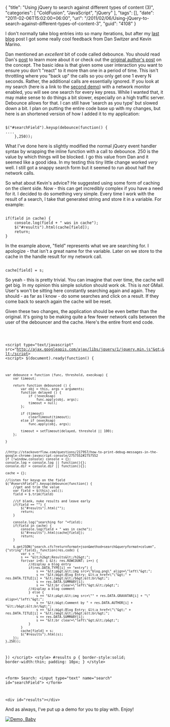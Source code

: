 {
	"title": "Using jQuery to search against different types of content (3)",
	"categories": [
		"ColdFusion",
		"JavaScript",
		"jQuery"
	],
	"tags": [],
	"date": "2011-02-06T15:02:00+06:00",
	"url": "/2011/02/06/Using-jQuery-to-search-against-different-types-of-content-3",
	"guid": "4108"
}

I don't normally take blog entries into so many iterations, but after my <a href="http://www.raymondcamden.com/index.cfm/2011/2/3/Using-jQuery-to-search-against-different-types-of-content-2">last blog</a> post I got some really cool feedback from Dan Switzer and Kevin Marino. 

<p/>

Dan mentioned an <i>excellent</i> bit of code called debounce. You should read Dan's <a href="http://blog.pengoworks.com/index.cfm/2009/3/24/Managing-JavaScript-eventsfunctions-using-debouncing">post</a> to learn more about it or check out the <a href="http://unscriptable.com/index.php/2009/03/20/debouncing-javascript-methods/">original author's post</a> on the concept. The basic idea is that given some user interaction you want to ensure you don't "react" to it more than one in a period of time. This isn't throttling where you "back up" the calls so you only get one 1 every N seconds. Rather, the additional calls are essentially ignored. If you look at my search (here is a link to the <a href="http://www.coldfusionjedi.com/demos/feb32011/test.cfm">second demo</a>) with a network monitor enabled, you will see one search for every key press. While I wanted that, it may make sense to do things a bit slower, especially on a high traffic server. Debounce allows for that. I can still have 'search as you type' but slowed down a bit. I plan on putting the entire code base up with my changes, but here is an shortened version of how I added it to my application:

<p/>
<!--more-->
<code>
$("#searchField").keyup(debounce(function() {
....
	},250));
</code>

<p/>

What I've done here is slightly modified the normal jQuery event handler syntax by wrapping the inline function with a call to debounce. 250 is the value by which things will be blocked. I go this value from Dan and it seemed like a good idea. In my testing this tiny little change worked <i>very</i> well. I still got a snappy search form but it seemed to run about half the network calls. 

<p/>

So what about Kevin's advice? He suggested using some form of caching on the client side. Now - this can get incredibly complex if you have a need for it. I decided to do something very simple. Every time I work with the result of a search, I take that generated string and store it in a variable. For example:

<p/>

<code>
if(field in cache) {
	console.log(field + " was in cache");
	$("#results").html(cache[field]);
	return;
}
</code>

<p>

In the example above, "field" represents what we are searching for. I apologize - that isn't a great name for the variable. Later on we store to the cache in the handle result for my network call.

<p/>

<code>
cache[field] = s;
</code>

<p/>

So yeah - this is pretty trivial. You can imagine that over time, the cache will get big. In my opinion this simple solution should work ok. This is <i>not</i> GMail. User's won't be sitting here constantly searching again and again. They should - as far as I know - do some searches and click on a result. If they come back to search again the cache will be reset. 

<p/>

Given these two changes, the application should be even better than the original. It's going to be making quite a few fewer network calls between the user of the debouncer and the cache. Here's the entire front end code.

<p/>

<code>

&lt;script type="text/javascript" src="http://ajax.googleapis.com/ajax/libs/jquery/1/jquery.min.js"&gt;&lt;/script&gt;
&lt;script&gt;
$(document).ready(function() {

	var debounce = function (func, threshold, execAsap) {
	    var timeout;
	 
	    return function debounced () {
	        var obj = this, args = arguments;
	        function delayed () {
	            if (!execAsap)
	                func.apply(obj, args);
	            timeout = null; 
	        };
	 
	        if (timeout)
	            clearTimeout(timeout);
	        else if (execAsap)
	            func.apply(obj, args);
	 
	        timeout = setTimeout(delayed, threshold || 100); 
	    };
	 
	}


	//http://stackoverflow.com/questions/217957/how-to-print-debug-messages-in-the-google-chrome-javascript-console/2757552#2757552
	if (!window.console) console = {};
	console.log = console.log || function(){};
	console.dir = console.dir || function(){};
	
	cache = {};

	//listen for keyup on the field
	$("#searchField").keyup(debounce(function() {
		//get and trim the value
		var field = $(this).val();
		field = $.trim(field)

		//if blank, nuke results and leave early
		if(field == "") {
			$("#results").html("");
			return;
		}
		
		console.log("searching for "+field);
		if(field in cache) {
			console.log(field + " was in cache");
			$("#results").html(cache[field]);
			return;
		}
		
		$.getJSON("search.cfc?returnformat=json&method=search&queryformat=column", {"string":field}, function(res,code) {
			var s = "";
			s += "&lt;h2&gt;Results&lt;/h2&gt;";
			for(var i=0; i &lt; res.ROWCOUNT; i++) {
				//display a blog entry
				if(res.DATA.TYPE[i] == "entry") {
					s += "&lt;p&gt;&lt;img src=\"blog.png\" align=\"left\"&gt;";
					s += "&lt;b&gt;Blog Entry: &lt;a href=\"\"&gt;" + res.DATA.TITLE[i] + "&lt;/a&gt;&lt;/b&gt;&lt;br/&gt;";
					s += res.DATA.SUMMARY[i];
					s += "&lt;br clear=\"left\"&gt;&lt;/p&gt;";
				//display a blog comment
				} else {
					s += "&lt;p&gt;&lt;img src=\"" + res.DATA.GRAVATAR[i] + "\" align=\"left\"&gt;";
					s += "&lt;b&gt;Comment by " + res.DATA.AUTHOR[i] + "&lt;/b&gt;&lt;br/&gt;";
					s += "&lt;b&gt;Blog Entry: &lt;a href=\"\"&gt;" + res.DATA.TITLE[i] + "&lt;/a&gt;&lt;/b&gt;&lt;br/&gt;";
					s += res.DATA.SUMMARY[i];
					s += "&lt;br clear=\"left\"&gt;&lt;/p&gt;";
				}
			}
			cache[field] = s;
			$("#results").html(s);
		});
	},250));
})
&lt;/script&gt;
&lt;style&gt;
#results p {
	border-style:solid;
	border-width:thin;
	padding: 10px;
}
&lt;/style&gt;

&lt;form&gt;
Search: &lt;input type="text" name="search" id="searchField"&gt;
&lt;/form&gt;

&lt;div id="results"&gt;&lt;/div&gt;
</code>

<p/>

And as always, I've put up a demo for you to play with. Enjoy!

<p/>


<a href="http://www.coldfusionjedi.com/demos/feb62011/test.cfm"><img src="http://static.raymondcamden.com/images/cfjedi/icon_128.png" title="Demo, Baby" border="0"></a>